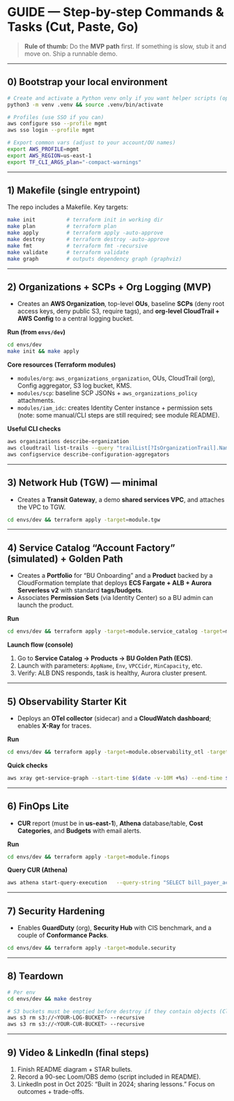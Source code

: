 # GUIDE — Step-by-step Commands & Tasks (Cut, Paste, Go)

> **Rule of thumb:** Do the **MVP path** first. If something is slow, stub it and move on. Ship a runnable demo.

---
## 0) Bootstrap your local environment
```bash
# Create and activate a Python venv only if you want helper scripts (optional)
python3 -m venv .venv && source .venv/bin/activate

# Profiles (use SSO if you can)
aws configure sso --profile mgmt
aws sso login --profile mgmt

# Export common vars (adjust to your account/OU names)
export AWS_PROFILE=mgmt
export AWS_REGION=us-east-1
export TF_CLI_ARGS_plan="-compact-warnings"
```

---
## 1) Makefile (single entrypoint)
The repo includes a Makefile. Key targets:
```bash
make init          # terraform init in working dir
make plan          # terraform plan
make apply         # terraform apply -auto-approve
make destroy       # terraform destroy -auto-approve
make fmt           # terraform fmt -recursive
make validate      # terraform validate
make graph         # outputs dependency graph (graphviz)
```

---
## 2) Organizations + SCPs + Org Logging (MVP)
- Creates an **AWS Organization**, top-level **OUs**, baseline **SCPs** (deny root access keys, deny public S3, require tags), and **org-level CloudTrail + AWS Config** to a central logging bucket.

**Run (from `envs/dev`)**
```bash
cd envs/dev
make init && make apply
```

**Core resources (Terraform modules)**
- `modules/org`: `aws_organizations_organization`, OUs, CloudTrail (org), Config aggregator, S3 log bucket, KMS.
- `modules/scp`: baseline SCP JSONs + `aws_organizations_policy` attachments.
- `modules/iam_idc`: creates Identity Center instance + permission sets (note: some manual/CLI steps are still required; see module README).

**Useful CLI checks**
```bash
aws organizations describe-organization
aws cloudtrail list-trails --query "trailList[?IsOrganizationTrail].Name"
aws configservice describe-configuration-aggregators
```

---
## 3) Network Hub (TGW) — minimal
- Creates a **Transit Gateway**, a demo **shared services VPC**, and attaches the VPC to TGW.
```bash
cd envs/dev && terraform apply -target=module.tgw
```

---
## 4) Service Catalog “Account Factory” (simulated) + Golden Path
- Creates a **Portfolio** for “BU Onboarding” and a **Product** backed by a CloudFormation template that deploys **ECS Fargate + ALB + Aurora Serverless v2** with standard **tags/budgets**.
- Associates **Permission Sets** (via Identity Center) so a BU admin can launch the product.

**Run**
```bash
cd envs/dev && terraform apply -target=module.service_catalog -target=module.ecs
```

**Launch flow (console)**
1. Go to **Service Catalog → Products → BU Golden Path (ECS)**.
2. Launch with parameters: `AppName`, `Env`, `VPCCidr`, `MinCapacity`, etc.
3. Verify: ALB DNS responds, task is healthy, Aurora cluster present.

---
## 5) Observability Starter Kit
- Deploys an **OTel collector** (sidecar) and a **CloudWatch dashboard**; enables **X-Ray** for traces.

**Run**
```bash
cd envs/dev && terraform apply -target=module.observability_otl -target=module.observability_cloudwatch
```

**Quick checks**
```bash
aws xray get-service-graph --start-time $(date -v-10M +%s) --end-time $(date +%s) --region $AWS_REGION
```

---
## 6) FinOps Lite
- **CUR** report (must be in **us-east-1**), **Athena** database/table, **Cost Categories**, and **Budgets** with email alerts.

**Run**
```bash
cd envs/dev && terraform apply -target=module.finops
```

**Query CUR (Athena)**
```bash
aws athena start-query-execution   --query-string "SELECT bill_payer_account_id, SUM(line_item_unblended_cost) AS cost FROM cur_view GROUP BY bill_payer_account_id ORDER BY cost DESC LIMIT 10"   --query-execution-context Database=cur_db --result-configuration OutputLocation=s3://<YOUR-CUR-QUERY-BUCKET>/athena/
```

---
## 7) Security Hardening
- Enables **GuardDuty** (org), **Security Hub** with CIS benchmark, and a couple of **Conformance Packs**.
```bash
cd envs/dev && terraform apply -target=module.security
```

---
## 8) Teardown
```bash
# Per env
cd envs/dev && make destroy

# S3 buckets must be emptied before destroy if they contain objects (CloudTrail/CUR)
aws s3 rm s3://<YOUR-LOG-BUCKET> --recursive
aws s3 rm s3://<YOUR-CUR-BUCKET> --recursive
```

---
## 9) Video & LinkedIn (final steps)
1. Finish README diagram + STAR bullets.
2. Record a 90-sec Loom/OBS demo (script included in README).
3. LinkedIn post in Oct 2025: “Built in 2024; sharing lessons.” Focus on outcomes + trade-offs.
